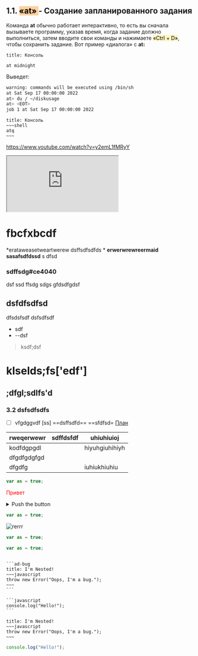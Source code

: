 ## 1.1. <mark style="background: #FFB86CA6;">«at» </mark>- Создание запланированного задания

Команда **at** обычно работает интерактивно, то есть вы сначала вызываете программу, указав время, когда задание должно выполниться, затем вводите свои команды и нажимаете 
<mark style="background: #FFF3A3A6;">«Ctrl + D»</mark>, чтобы сохранить задание. Вот пример «диалога» с **at:**
```ad-info
title: Консоль

at midnight
```

Выведет:

```bash
warning: commands will be executed using /bin/sh
at Sat Sep 17 00:00:00 2022
at> du / ~/diskusage
at> <EOT>
job 1 at Sat Sep 17 00:00:00 2022
```


```ad-bug
title: Консоль
~~~shell
atq
~~~
```


https://www.youtube.com/watch?v=y2emL1fMRyY


<iframe src="https://www.youtube.com/embed/NnTvZWp5Q7o"></iframe>



# fbcfxbcdf


*erataweasetweartwerew dsffsdfsdfds     *
**erwerwrewreermaid sasafsdfdssd**
s dfsd
###   sdffsdg#ce4040
  dsf ssd ffsdg
  sdgs
  gfdsdfgdsf



## dsfdfsdfsd
dfsdsfsdf
dsfsdfsdf 
- sdf
- --dsf
> ksdf;dsf 
# klselds;fs['edf']  

## ;dfgl;sdlfs'd

### 3.2 dsfsdfsdfs
- [ ] vfgdggvdf
[ss]
==dsffsdfd==
==sfdfsd=
[План](План.md)


| rweqerwewr  | sdffdsfdf | uhiuhiuioj     |
| ----------- | --------- | -------------- |
| kodfdgpgdl  |           | hiyuhgiuhihiyh |
| dfgdfgdgfgd |           |                |
| dfgdfg      |           | iuhiukhiuhiu   |



```JavaScript
var as = true;
```

<span style="color:  red">Привет</span>

<details><summary>Push the button</summary>
<pre>
```JavaScript
var as = true;
```
</pre>
</details>

```js
var as = true;
```

![rerrr](Pasted%20image%2020221030171802.png)

```js
var as = true;
```

```js
var as = true;
```




````ad-info

```ad-bug
title: I'm Nested!
~~~javascript
throw new Error("Oops, I'm a bug.");
~~~
```

```javascript
console.log("Hello!");
```

````


```ad-bug
title: I'm Nested!
~~~javascript
throw new Error("Oops, I'm a bug.");
~~~
```

```javascript
console.log("Hello!");
```
